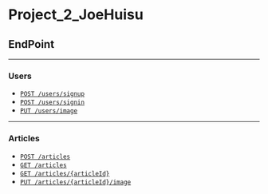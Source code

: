 # Project_2_JoeHuisu
## EndPoint
- ---

### Users
- [`POST /users/signup`](/EndPoints/users/signup.md)
- [`POST /users/signin`](/EndPoints/users/signin.md)
- [`PUT /users/image`](/EndPoints/users/image.md)
- ---

### Articles
- [`POST /articles`](/EndPoints/articles/articles(post).md)
- [`GET /articles`](/EndPoints/articles/articles(get).md)
- [`GET /articles/{articleId}`](/EndPoints/articles/{articleId}(get).md)
- [`PUT /articles/{articleId}/image`](/EndPoints/articles/{articleId}-image(put).md)